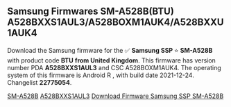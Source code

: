 <h2>Samsung Firmwares SM-A528B(BTU) A528BXXS1AUL3/A528BOXM1AUK4/A528BXXU1AUK4</h2>
Download the Samsung firmware for the ✅ <strong>Samsung SSP </strong> ⭐ <strong>SM-A528B</strong> with product code <strong>BTU</strong> <strong> from United Kingdom</strong>. This firmware has version number PDA <strong>A528BXXS1AUL3</strong> and CSC A528BOXM1AUK4. The operating system of this firmware is Android R , with build date 2021-12-24. Changelist <strong>22775054</strong>.

[SM-A528B](https://samfirm.shop/samsung/model/SM-A528B)
[A528BXXS1AUL3](https://samfirm.shop/samsung/pda/A528BXXS1AUL3)
[Download Firmware Samsung SSP SM-A528B](https://samfirm.shop/samsung/firmware/485349)
